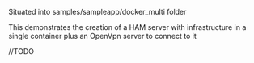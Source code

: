Situated into samples/sampleapp/docker_multi folder

This demonstrates the creation of a HAM server with infrastructure in a single container 
plus an OpenVpn server to connect to it

//TODO